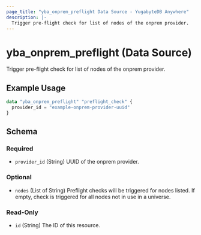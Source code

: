 ```yaml
---
page_title: "yba_onprem_preflight Data Source - YugabyteDB Anywhere"
description: |-
  Trigger pre-flight check for list of nodes of the onprem provider.
---
```


# yba_onprem_preflight (Data Source)

Trigger pre-flight check for list of nodes of the onprem provider.

## Example Usage

```terraform
data "yba_onprem_preflight" "preflight_check" {
  provider_id = "example-onprem-provider-uuid"
}
```

<!-- schema generated by tfplugindocs -->
## Schema

### Required

- `provider_id` (String) UUID of the onprem provider.

### Optional

- `nodes` (List of String) Preflight checks will be triggered for nodes listed. If empty, check is triggered for all nodes not in use in a universe.

### Read-Only

- `id` (String) The ID of this resource.